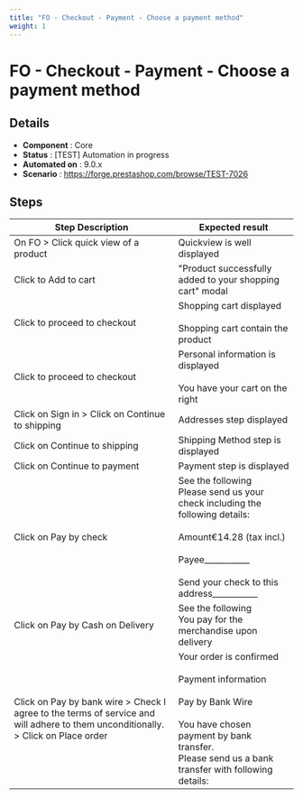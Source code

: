 ```yaml
---
title: "FO - Checkout - Payment - Choose a payment method"
weight: 1
---
```


# FO - Checkout - Payment - Choose a payment method
## Details
* **Component** : Core
* **Status** : [TEST] Automation in progress
* **Automated on** : 9.0.x
* **Scenario** : https://forge.prestashop.com/browse/TEST-7026

## Steps
| Step Description | Expected result |
| ----- | ----- |
| On FO > Click quick view of a product | Quickview is well displayed |
| Click to Add to cart | "Product successfully added to your shopping cart" modal |
| Click to proceed to checkout | Shopping cart displayed<br><br>Shopping cart contain the product |
| Click to proceed to checkout | Personal information is displayed<br><br>You have your cart on the right |
| Click on Sign in > Click on Continue to shipping | Addresses step displayed |
| Click on Continue to shipping | Shipping Method step is displayed |
| Click on Continue to payment | Payment step is displayed |
| Click on Pay by check | See the following <br>Please send us your check including the following details:<br><br>Amount€14.28 (tax incl.)<br><br>Payee___________<br><br>Send your check to this address___________ |
| Click on Pay by Cash on Delivery | See the following<br>You pay for the merchandise upon delivery |
| Click on Pay by bank wire > Check I agree to the terms of service and will adhere to them unconditionally. > Click on Place order | Your order is confirmed<br><br>Payment information<br><br>Pay by Bank Wire<br><br>You have chosen payment by bank transfer.<br>Please send us a bank transfer with following details: |

